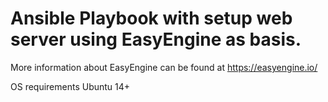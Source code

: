 # Ansible Playbook with setup web server using EasyEngine as basis. 

More information about EasyEngine can be found at https://easyengine.io/

OS requirements Ubuntu 14+
